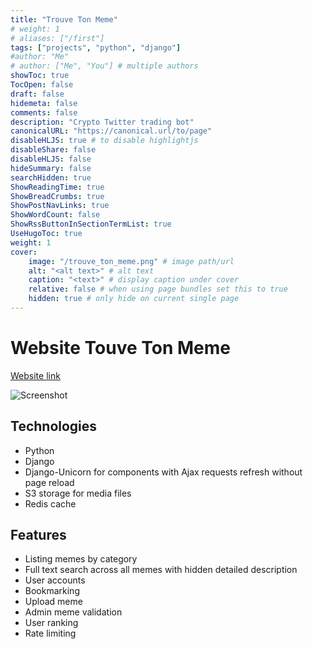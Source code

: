 ```yaml
---
title: "Trouve Ton Meme"
# weight: 1
# aliases: ["/first"]
tags: ["projects", "python", "django"]
#author: "Me"
# author: ["Me", "You"] # multiple authors
showToc: true
TocOpen: false
draft: false
hidemeta: false
comments: false
description: "Crypto Twitter trading bot"
canonicalURL: "https://canonical.url/to/page"
disableHLJS: true # to disable highlightjs
disableShare: false
disableHLJS: false
hideSummary: false
searchHidden: true
ShowReadingTime: true
ShowBreadCrumbs: true
ShowPostNavLinks: true
ShowWordCount: false
ShowRssButtonInSectionTermList: true
UseHugoToc: true
weight: 1
cover:
    image: "/trouve_ton_meme.png" # image path/url
    alt: "<alt text>" # alt text
    caption: "<text>" # display caption under cover
    relative: false # when using page bundles set this to true
    hidden: true # only hide on current single page
---
```


# Website Touve Ton Meme

[Website link](https://jsklgnvatw.eu07.qoddiapp.com)

![Screenshot](/trouve_ton_meme.png)


## Technologies

- Python
- Django
- Django-Unicorn for components with Ajax requests refresh without page reload
- S3 storage for media files
- Redis cache

## Features

- Listing memes by category
- Full text search across all memes with hidden detailed description
- User accounts
- Bookmarking
- Upload meme
- Admin meme validation
- User ranking
- Rate limiting
